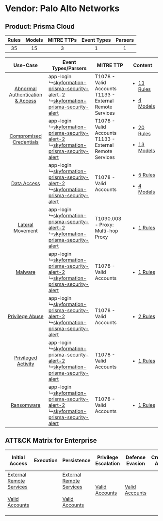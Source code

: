 Vendor: Palo Alto Networks
==========================
Product: Prisma Cloud
---------------------
| Rules | Models | MITRE TTPs | Event Types | Parsers |
|:-----:|:------:|:----------:|:-----------:|:-------:|
|  35   |   15   |     3      |      1      |    1    |

|    Use-Case    | Event Types/Parsers    | MITRE TTP    | Content    |
|:----:| ---- | ---- | ---- |
| [Abnormal Authentication & Access](../../../UseCases/uc_abnormal_authentication_&_access.md) |  app-login<br> ↳[skyformation-prisma-security-alert-2](Ps/pC_skyformationprismasecurityalert2.md)<br> ↳[skyformation-prisma-security-alert](Ps/pC_skyformationprismasecurityalert.md)<br> | T1078 - Valid Accounts<br>T1133 - External Remote Services<br> | [<ul><li>13 Rules</li></ul><ul><li>4 Models</li></ul>](RM/r_m_palo_alto_networks_prisma_cloud_Abnormal_Authentication_&_Access.md) |
|          [Compromised Credentials](../../../UseCases/uc_compromised_credentials.md)          |  app-login<br> ↳[skyformation-prisma-security-alert-2](Ps/pC_skyformationprismasecurityalert2.md)<br> ↳[skyformation-prisma-security-alert](Ps/pC_skyformationprismasecurityalert.md)<br> | T1078 - Valid Accounts<br>T1133 - External Remote Services<br> | [<ul><li>20 Rules</li></ul><ul><li>13 Models</li></ul>](RM/r_m_palo_alto_networks_prisma_cloud_Compromised_Credentials.md)         |
|    [Data Access](../../../UseCases/uc_data_access.md)    |  app-login<br> ↳[skyformation-prisma-security-alert-2](Ps/pC_skyformationprismasecurityalert2.md)<br> ↳[skyformation-prisma-security-alert](Ps/pC_skyformationprismasecurityalert.md)<br> | T1078 - Valid Accounts<br>    | [<ul><li>5 Rules</li></ul><ul><li>4 Models</li></ul>](RM/r_m_palo_alto_networks_prisma_cloud_Data_Access.md)    |
|    [Lateral Movement](../../../UseCases/uc_lateral_movement.md)    |  app-login<br> ↳[skyformation-prisma-security-alert-2](Ps/pC_skyformationprismasecurityalert2.md)<br> ↳[skyformation-prisma-security-alert](Ps/pC_skyformationprismasecurityalert.md)<br> | T1090.003 - Proxy: Multi-hop Proxy<br>    | [<ul><li>1 Rules</li></ul>](RM/r_m_palo_alto_networks_prisma_cloud_Lateral_Movement.md)    |
|    [Malware](../../../UseCases/uc_malware.md)    |  app-login<br> ↳[skyformation-prisma-security-alert-2](Ps/pC_skyformationprismasecurityalert2.md)<br> ↳[skyformation-prisma-security-alert](Ps/pC_skyformationprismasecurityalert.md)<br> | T1078 - Valid Accounts<br>    | [<ul><li>1 Rules</li></ul>](RM/r_m_palo_alto_networks_prisma_cloud_Malware.md)    |
|    [Privilege Abuse](../../../UseCases/uc_privilege_abuse.md)    |  app-login<br> ↳[skyformation-prisma-security-alert-2](Ps/pC_skyformationprismasecurityalert2.md)<br> ↳[skyformation-prisma-security-alert](Ps/pC_skyformationprismasecurityalert.md)<br> | T1078 - Valid Accounts<br>    | [<ul><li>2 Rules</li></ul>](RM/r_m_palo_alto_networks_prisma_cloud_Privilege_Abuse.md)    |
|    [Privileged Activity](../../../UseCases/uc_privileged_activity.md)    |  app-login<br> ↳[skyformation-prisma-security-alert-2](Ps/pC_skyformationprismasecurityalert2.md)<br> ↳[skyformation-prisma-security-alert](Ps/pC_skyformationprismasecurityalert.md)<br> | T1078 - Valid Accounts<br>    | [<ul><li>1 Rules</li></ul>](RM/r_m_palo_alto_networks_prisma_cloud_Privileged_Activity.md)    |
|    [Ransomware](../../../UseCases/uc_ransomware.md)    |  app-login<br> ↳[skyformation-prisma-security-alert-2](Ps/pC_skyformationprismasecurityalert2.md)<br> ↳[skyformation-prisma-security-alert](Ps/pC_skyformationprismasecurityalert.md)<br> | T1078 - Valid Accounts<br>    | [<ul><li>1 Rules</li></ul>](RM/r_m_palo_alto_networks_prisma_cloud_Ransomware.md)    |

ATT&CK Matrix for Enterprise
----------------------------
| Initial Access                                                                                                                                   | Execution | Persistence                                                                                                                                      | Privilege Escalation                                                | Defense Evasion                                                     | Credential Access | Discovery | Lateral Movement | Collection | Command and Control                                                                                                                       | Exfiltration | Impact |
| ------------------------------------------------------------------------------------------------------------------------------------------------ | --------- | ------------------------------------------------------------------------------------------------------------------------------------------------ | ------------------------------------------------------------------- | ------------------------------------------------------------------- | ----------------- | --------- | ---------------- | ---------- | ----------------------------------------------------------------------------------------------------------------------------------------- | ------------ | ------ |
| [External Remote Services](https://attack.mitre.org/techniques/T1133)<br><br>[Valid Accounts](https://attack.mitre.org/techniques/T1078)<br><br> |           | [External Remote Services](https://attack.mitre.org/techniques/T1133)<br><br>[Valid Accounts](https://attack.mitre.org/techniques/T1078)<br><br> | [Valid Accounts](https://attack.mitre.org/techniques/T1078)<br><br> | [Valid Accounts](https://attack.mitre.org/techniques/T1078)<br><br> |                   |           |                  |            | [Proxy: Multi-hop Proxy](https://attack.mitre.org/techniques/T1090/003)<br><br>[Proxy](https://attack.mitre.org/techniques/T1090)<br><br> |              |        |